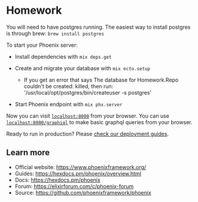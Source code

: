 # Homework

You will need to have postgres running.
The easiest way to install postgres is through brew:
`brew install postgres`

To start your Phoenix server:

  * Install dependencies with `mix deps.get`
  * Create and migrate your database with `mix ecto.setup`
     * If you get an error that says The database for Homework.Repo couldn't be created: killed, then run: '/usr/local/opt/postgres/bin/createuser -s postgres'
  
  * Start Phoenix endpoint with `mix phx.server`

Now you can visit [`localhost:8000`](http://localhost:8000) from your browser.
You can use [`localhost:8000/graphiql`](http://localhost:8000/graphiql) to make basic graphql queries from your browser.

Ready to run in production? Please [check our deployment guides](https://hexdocs.pm/phoenix/deployment.html).

## Learn more

  * Official website: https://www.phoenixframework.org/
  * Guides: https://hexdocs.pm/phoenix/overview.html
  * Docs: https://hexdocs.pm/phoenix
  * Forum: https://elixirforum.com/c/phoenix-forum
  * Source: https://github.com/phoenixframework/phoenix
